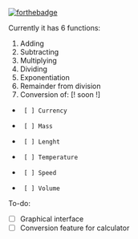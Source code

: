 [![forthebadge](http://forthebadge.com/images/badges/built-with-grammas-recipe.svg)](http://forthebadge.com)

Currently it has 6 functions: 
1. Adding
2. Subtracting
3. Multiplying
4. Dividing
5. Exponentiation
6. Remainder from division
7. Conversion of: [! soon !]
-      [ ] Currency
-      [ ] Mass
-      [ ] Lenght
-      [ ] Temperature
-      [ ] Speed
-      [ ] Volume

To-do:
- [ ] Graphical interface
- [ ] Conversion feature for calculator